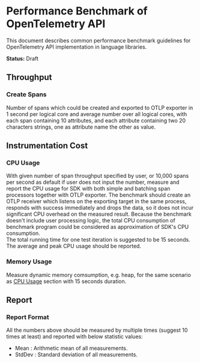# Performance Benchmark of OpenTelemetry API

This document describes common performance benchmark guidelines for
OpenTelemetry API implementation in language libraries.

**Status:** Draft

## Throughput

### Create Spans

Number of spans which could be created and exported to OTLP exporter in 1 second
per logical core and average number over all logical cores, with each span
containing 10 attributes, and each attribute containing two 20 characters
strings, one as attribute name the other as value.

## Instrumentation Cost

### CPU Usage

With given number of span throughput specified by user, or 10,000 spans per
second as default if user does not input the number, measure and report the CPU
usage for SDK with both simple and batching span processors together with OTLP
exporter. The benchmark should create an OTLP receiver which listens on the
exporting target in the same process, responds with success immediately and
drops the data, so it does not incur significant CPU overhead on the measured
result. Because the benchmark doesn't include user processing logic, the total
CPU consumption of benchmark program could be considered as approximation of
SDK's CPU consumption.  
The total running time for one test iteration is suggested to be 15 seconds. The
average and peak CPU usage should be reported.  

### Memory Usage

Measure dynamic memory comsumption, e.g. heap, for the same scenario as [CPU
Usage](#CPU-Usage) section with 15 seconds duration.

## Report

### Report Format

All the numbers above should be measured by multiple times (suggest 10 times at
least) and reported with below statistic values:  

- Mean   : Arithmetic mean of all measurements.
- StdDev : Standard deviation of all measurements.